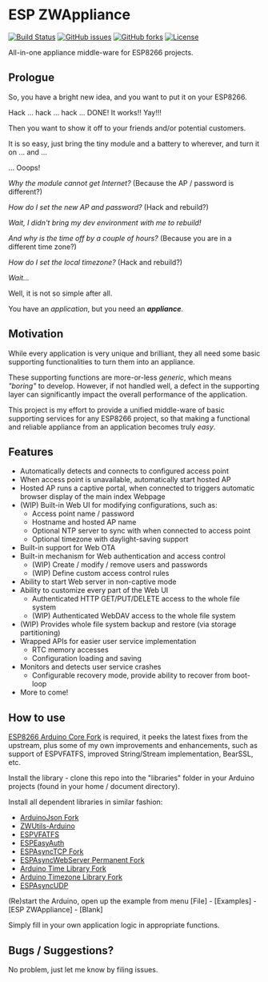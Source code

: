# ESP ZWAppliance
[![Build Status](https://travis-ci.org/Adam5Wu/ESPZWAppliance.svg?branch=master)](https://travis-ci.org/Adam5Wu/ESPZWAppliance)
[![GitHub issues](https://img.shields.io/github/issues/Adam5Wu/ESPZWAppliance.svg)](https://github.com/Adam5Wu/ESPZWAppliance/issues)
[![GitHub forks](https://img.shields.io/github/forks/Adam5Wu/ESPZWAppliance.svg)](https://github.com/Adam5Wu/ESPZWAppliance/network)
[![License](https://img.shields.io/github/license/Adam5Wu/ESPZWAppliance.svg)](./LICENSE)

All-in-one appliance middle-ware for ESP8266 projects.

## Prologue

So, you have a bright new idea, and you want to put it on your ESP8266.

Hack ... hack ... hack ... DONE! It works!! Yay!!!

Then you want to show it off to your friends and/or potential customers.

It is so easy, just bring the tiny module and a battery to wherever,
and
turn it on ...
and ...

... Ooops!

*Why the module cannot get Internet?* (Because the AP / password is different?)

*How do I set the new AP and password?* (Hack and rebuild?)

*Wait, I didn't bring my dev environment with me to rebuild!*

*And why is the time off by a couple of hours?* (Because you are in a different time zone?)

*How do I set the local timezone?* (Hack and rebuild?)

*Wait...*

Well, it is not so simple after all.

You have an *application*, but you need an ***appliance***.

## Motivation

While every application is very unique and brilliant, they all need some basic supporting
functionalities to turn them into an appliance.

These supporting functions are more-or-less *generic*, which means *"boring"* to develop.
However, if not handled well, a defect in the supporting layer can significantly impact
the overall performance of the application.

This project is my effort to provide a unified middle-ware of basic supporting services
for any ESP8266 project, so that making a functional and reliable appliance from an
application becomes truly *easy*.

## Features

* Automatically detects and connects to configured access point
* When access point is unavailable, automatically start hosted AP
* Hosted AP runs a captive portal,
when connected to triggers automatic browser display of the main index Webpage
* (WIP) Built-in Web UI for modifying configurations, such as:
	* Access point name / password
	* Hostname and hosted AP name
	* Optional NTP server to sync with when connected to access point
	* Optional timezone with daylight-saving support
* Built-in support for Web OTA
* Built-in mechanism for Web authentication and access control
	* (WIP) Create / modify / remove users and passwords
	* (WIP) Define custom access control rules
* Ability to start Web server in non-captive mode
* Ability to customize every part of the Web UI
	* Authenticated HTTP GET/PUT/DELETE access to the whole file system
	* (WIP) Authenticated WebDAV access to the whole file system
* (WIP) Provides whole file system backup and restore (via storage partitioning)
* Wrapped APIs for easier user service implementation
	* RTC memory accesses
	* Configuration loading and saving
* Monitors and detects user service crashes
	* Configurable recovery mode, provide ability to recover from boot-loop
* More to come!

## How to use

[ESP8266 Arduino Core Fork](https://github.com/Adam5Wu/Arduino-esp8266) is required, it peeks the latest fixes from the upstream, plus some of my own improvements and enhancements, such as support of ESPVFATFS, improved String/Stream implementation, BearSSL, etc.

Install the library - clone this repo into the "libraries" folder in your Arduino projects (found in your home / document directory).

Install all dependent libraries in similar fashion:
- [ArduinoJson Fork](https://github.com/Adam5Wu/ArduinoJson)
- [ZWUtils-Arduino](https://github.com/Adam5Wu/ZWUtils-Arduino)
- [ESPVFATFS](https://github.com/Adam5Wu/ESPVFATFS)
- [ESPEasyAuth](https://github.com/Adam5Wu/ESPEasyAuth)
- [ESPAsyncTCP Fork](https://github.com/Adam5Wu/ESPAsyncTCP)
- [ESPAsyncWebServer Permanent Fork](https://github.com/Adam5Wu/ESPAsyncWebServer)
- [Arduino Time Library Fork](https://github.com/Adam5Wu/Time)
- [Arduino Timezone Library Fork](https://github.com/Adam5Wu/Timezone)
- [ESPAsyncUDP](https://github.com/me-no-dev/ESPAsyncUDP)

(Re)start the Arduino, open up the example from menu [File] - [Examples] - [ESP ZWAppliance] - [Blank]

Simply fill in your own application logic in appropriate functions.

## Bugs / Suggestions?

No problem, just let me know by filing issues.

